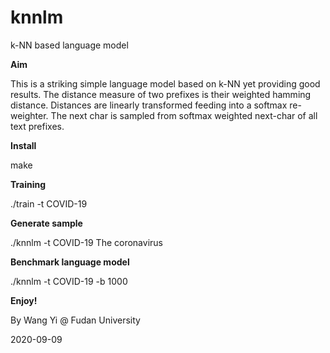 # knnlm
k-NN based language model

**Aim**

This is a striking simple language model based on k-NN yet providing good results. The distance measure of two prefixes is their weighted hamming distance. Distances are linearly transformed feeding into a softmax re-weighter. The next char is sampled from softmax weighted next-char of all text prefixes.

**Install**

make

**Training**

./train -t COVID-19

**Generate sample**

./knnlm -t COVID-19 The coronavirus

**Benchmark language model**

./knnlm -t COVID-19 -b 1000

**Enjoy!**

By Wang Yi @ Fudan University

2020-09-09
